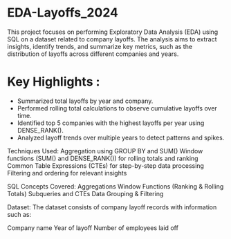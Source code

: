 # EDA-Layoffs_2024
This project focuses on performing Exploratory Data Analysis (EDA) using SQL on a dataset related to company layoffs. The analysis aims to extract insights, identify trends, and summarize key metrics, such as the distribution of layoffs across different companies and years. 

 # **Key Highlights** :
- Summarized total layoffs by year and company.
- Performed rolling total calculations to observe cumulative layoffs over time.
- Identified top 5 companies with the highest layoffs per year using DENSE_RANK().
- Analyzed layoff trends over multiple years to detect patterns and spikes.


Techniques Used:
Aggregation using GROUP BY and SUM()
Window functions (SUM() and DENSE_RANK()) for rolling totals and ranking
Common Table Expressions (CTEs) for step-by-step data processing
Filtering and ordering for relevant insights


SQL Concepts Covered:
Aggregations
Window Functions (Ranking & Rolling Totals)
Subqueries and CTEs
Data Grouping & Filtering


Dataset:
The dataset consists of company layoff records with information such as:

Company name
Year of layoff
Number of employees laid off
